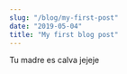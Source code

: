 ```yaml
---
slug: "/blog/my-first-post"
date: "2019-05-04"
title: "My first blog post"
---
```


Tu madre es calva jejeje